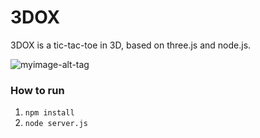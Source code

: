 # 3DOX

3DOX is a tic-tac-toe in 3D, based on three.js and node.js. 

![myimage-alt-tag](https://cloud.githubusercontent.com/assets/7984945/15484154/eacfc9b2-2138-11e6-99f4-a8a13bb70b52.JPG)

### How to run
1. `npm install`
2. `node server.js`
